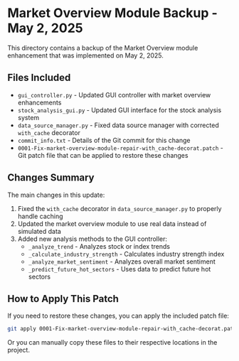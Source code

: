 # Market Overview Module Backup - May 2, 2025

This directory contains a backup of the Market Overview module enhancement that was implemented on May 2, 2025.

## Files Included

- `gui_controller.py` - Updated GUI controller with market overview enhancements
- `stock_analysis_gui.py` - Updated GUI interface for the stock analysis system
- `data_source_manager.py` - Fixed data source manager with corrected `with_cache` decorator
- `commit_info.txt` - Details of the Git commit for this change
- `0001-Fix-market-overview-module-repair-with_cache-decorat.patch` - Git patch file that can be applied to restore these changes

## Changes Summary

The main changes in this update:

1. Fixed the `with_cache` decorator in `data_source_manager.py` to properly handle caching
2. Updated the market overview module to use real data instead of simulated data
3. Added new analysis methods to the GUI controller:
   - `_analyze_trend` - Analyzes stock or index trends
   - `_calculate_industry_strength` - Calculates industry strength index
   - `_analyze_market_sentiment` - Analyzes overall market sentiment
   - `_predict_future_hot_sectors` - Uses data to predict future hot sectors

## How to Apply This Patch

If you need to restore these changes, you can apply the included patch file:

```bash
git apply 0001-Fix-market-overview-module-repair-with_cache-decorat.patch
```

Or you can manually copy these files to their respective locations in the project. 